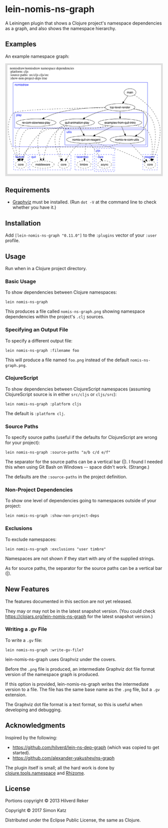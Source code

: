 # lein-nomis-ns-graph

A Leiningen plugin that shows a Clojure project's namespace dependencies
as a graph, and also shows the namespace hierarchy.


## Examples

An example namespace graph:

![An example namespace graph](examples/example-nomis-ns-graph-001.png)


## Requirements

* [Graphviz](http://www.graphviz.org/) must be installed. (Run `dot -V` at the command line to check whether you have it.)

## Installation

Add `[lein-nomis-ns-graph "0.11.0"]` to the `:plugins` vector of your `:user`
profile.

## Usage

Run when in a Clojure project directory.

### Basic Usage

To show dependencies between Clojure namespaces:

    lein nomis-ns-graph

This produces a file called `nomis-ns-graph.png` showing namespace dependencies
within the project's `.clj` sources.


### Specifying an Output File

To specify a different output file:

    lein nomis-ns-graph :filename foo

This will produce a file named `foo.png` instead of the default
`nomis-ns-graph.png`.

### ClojureScript

To show dependencies between ClojureScript namespaces (assuming ClojureScript
source is in either `src/cljs` or `cljs/src`):

    lein nomis-ns-graph :platform cljs

The default is `:platform clj`.

### Source Paths

To specify source paths (useful if the defaults for ClojureScript are wrong
for your project):

    lein nomis-ns-graph :source-paths "a/b c/d e/f"

The separator for the source paths can be a vertical bar (|). I found I
needed this when using Git Bash on Windows -- space didn't work. (Strange.)

The defaults are the `:source-paths` in the project definition.

### Non-Project Dependencies

To show one level of dependencies going to namespaces outside of your project:

    lein nomis-ns-graph :show-non-project-deps

### Exclusions

To exclude namespaces:

    lein nomis-ns-graph :exclusions "user timbre"

Namespaces are not shown if they start with any of the supplied strings.

As for source paths, the separator for the source paths can be a vertical bar
(|).

## New Features

The features documented in this section are not yet released.

They may or may not be in the latest snapshot version.
(You could check https://clojars.org/lein-nomis-ns-graph for the latest
snapshot version.)

### Writing a .gv File

To write a `.gv` file:

    lein nomis-ns-graph :write-gv-file?

lein-nomis-ns-graph uses Graphviz under the covers.

Before the `.png` file is produced, an intermediate Graphviz dot file format
version of the namespace graph is produced.

If this option is provided, lein-nomis-ns-graph writes the intermediate version
to a file. The file has the same base name as the `.png` file, but a `.gv`
extension.

The Graphviz dot file format is a text format, so this is useful when developing
and debugging.

## Acknowledgments

Inspired by the following:

* https://github.com/hilverd/lein-ns-dep-graph (which was copied to get started).
* https://github.com/alexander-yakushev/ns-graph


The plugin itself is small; all the hard work is done by
[clojure.tools.namespace](https://github.com/clojure/tools.namespace) and
[Rhizome](https://github.com/ztellman/rhizome).

## License

Portions copyright © 2013 Hilverd Reker

Copyright © 2017 Simon Katz

Distributed under the Eclipse Public License, the same as Clojure.
